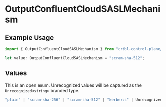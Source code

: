 # OutputConfluentCloudSASLMechanism

## Example Usage

```typescript
import { OutputConfluentCloudSASLMechanism } from "cribl-control-plane/models/operations";

let value: OutputConfluentCloudSASLMechanism = "scram-sha-512";
```

## Values

This is an open enum. Unrecognized values will be captured as the `Unrecognized<string>` branded type.

```typescript
"plain" | "scram-sha-256" | "scram-sha-512" | "kerberos" | Unrecognized<string>
```